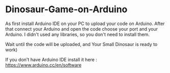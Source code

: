 # Dinosaur-Game-on-Arduino
As first install Arduino IDE on your PC to upload your code on Arduino. After that connect your Arduino and open the code choose your port and your Arduino. I didn't used any libraries, so you don't need to install them.

Wait until the code will be uploaded, and Your Small Dinosaur is ready to work)

If you don't have Arduino IDE install it here : https://www.arduino.cc/en/software
